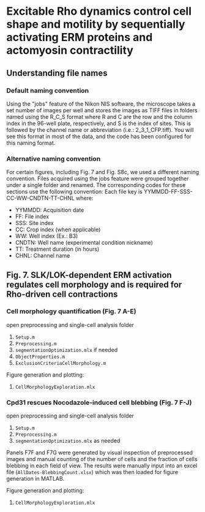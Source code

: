 # Excitable Rho dynamics control cell shape and motility by sequentially activating ERM proteins and actomyosin contractility

## Understanding file names

### Default naming convention
Using the "jobs" feature of the Nikon NIS software, the microscope takes a set number of images per well and stores the images as TIFF files in folders named using the R_C_S format where R and C are the row and the column index in the 96-well plate, respectively, and S is the index of sites. This is followed by the channel name or abbreviation (i.e.: 2_3_1_CFP.tiff). You will see this format in most of the data, and the code has been configured for this naming format.

### Alternative naming convention
For certain figures, including Fig. 7 and Fig. S8c, we used a different naming convention.  Files acquired using the jobs feature were grouped together under a single folder and renamed. The corresponding codes for these sections use the following convention: 
Each file key is YYMMDD-FF-SSS-CC-WW-CNDTN-TT-CHNL where:
* YYMMDD: Acquisition date
* FF: File index
* SSS: Site index
* CC: Crop index (when applicable)
* WW: Well index (Ex.: B3)
* CNDTN: Well name (experimental condition nickname)
* TT: Treatment duration (in hours)
* CHNL: Channel name

## Fig. 7. SLK/LOK-dependent ERM activation regulates cell morphology and is required for Rho-driven cell contractions
### Cell morphology quantification (Fig. 7 A-E)

open preprocessing and single-cell analysis folder
1. `Setup.m` 
2. `Preprocessing.m`
3. `segmentationOptimization.mlx` if needed
4. `ObjectProperties.m`
5. `ExclusionCriteriaCellMorphology.m`

Figure generation and plotting:
1. `CellMorphologyExploration.mlx`

### Cpd31 rescues Nocodazole-induced cell blebbing (Fig. 7 F-J)

open preprocessing and single-cell analysis folder
1. `Setup.m` 
2. `Preprocessing.m`
3. `segmentationOptimization.mlx` as needed

Panels F7F and F7G were generated by visual inspection of preprocessed images and manual counting of the number of cells and the fraction of cells blebbing in each field of view. The results were manually input into an excel file (`AllDates-BlebbingCount.xlsx`) which was then loaded for figure generation in MATLAB.

Figure generation and plotting:
1. `CellMorphologyExploration.mlx`